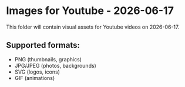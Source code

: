 # Images for Youtube - 2026-06-17

This folder will contain visual assets for Youtube videos on 2026-06-17.

## Supported formats:
- PNG (thumbnails, graphics)
- JPG/JPEG (photos, backgrounds)
- SVG (logos, icons)
- GIF (animations)
